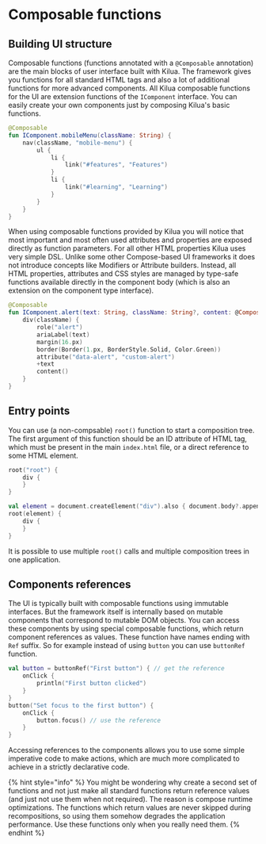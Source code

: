 # Composable functions

## Building UI structure

Composable functions (functions annotated with a `@Composable` annotation) are the main blocks of user interface built with Kilua. The framework gives you functions for all standard HTML tags and also a lot of additional functions for more advanced components. All Kilua composable functions for the UI are extension functions of the `IComponent` interface. You can easily create your own components just by composing Kilua's basic functions.

```kotlin
@Composable
fun IComponent.mobileMenu(className: String) {
    nav(className, "mobile-menu") {
        ul {
            li {
                link("#features", "Features")
            }
            li {
                link("#learning", "Learning")
            }
        }
    }
}
```

When using composable functions provided by Kilua you will notice that most important and most often used attributes and properties are exposed directly as function parameters. For all other HTML properties Kilua uses very simple DSL. Unlike some other Compose-based UI frameworks it does not introduce concepts like Modifiers or Attribute builders. Instead, all HTML properties, attributes and CSS styles are managed by type-safe functions available directly in the component body (which is also an extension on the component type interface).&#x20;

```kotlin
@Composable
fun IComponent.alert(text: String, className: String?, content: @Composable IDiv.() -> Unit = {}) {
    div(className) {
        role("alert")
        ariaLabel(text)
        margin(16.px)
        border(Border(1.px, BorderStyle.Solid, Color.Green))
        attribute("data-alert", "custom-alert")
        +text
        content()
    }
}
```

## Entry points

You can use (a non-compsable) `root()` function to start a composition tree. The first argument of this function should be an ID attribute of HTML tag, which must be present in the main `index.html` file, or a direct reference to some HTML element.

```kotlin
root("root") {
    div {
    }
}

val element = document.createElement("div").also { document.body?.appendChild(it) }
root(element) {
    div {
    }
}
```

It is possible to use multiple `root()` calls and multiple composition trees in one application.

## Components references

The UI is typically built with composable functions using immutable interfaces. But the framework itself is internally based on mutable components that correspond to mutable DOM objects. You can access these components by using special composable functions, which return component references as values. These function have names ending with `Ref` suffix. So for example instead of using `button` you can use `buttonRef` function.

```kotlin
val button = buttonRef("First button") { // get the reference
    onClick {
        println("First button clicked")
    }
}
button("Set focus to the first button") {
    onClick {
        button.focus() // use the reference
    }
}
```

Accessing references to the components allows you to use some simple imperative code to make actions, which are much more complicated to achieve in a strictly declarative code.&#x20;

{% hint style="info" %}
You might be wondering why create a second set of functions and not just make all standard functions return reference values (and just not use them when not required). The reason is compose runtime optimizations. The functions which return values are never skipped during recompositions, so using them somehow degrades the application performance. Use these functions only when you really need them.
{% endhint %}
